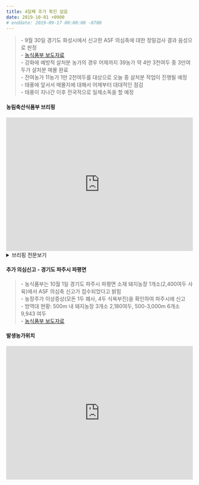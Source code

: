 ```yaml
---
title: 4일째 추가 확진 없음
date: 2019-10-01 +0900
# enddate: 2019-09-17 00:00:00 -0700
---
```

> \- 9월 30일 경기도 화성시에서 신고한 ASF 의심축에 대한 정밀검사 결과 음성으로 판정  
> \- [농식품부 보도자료](http://www.mafra.go.kr/FMD-AI/2095/subview.do?enc=Zm5jdDF8QEB8JTJGYmJzJTJGRk1ELUFJJTJGMzU0JTJGMzIxNTI5JTJGYXJ0Y2xWaWV3LmRvJTNGcmdzRW5kZGVTdHIlM0QlMjZiYnNPcGVuV3JkU2VxJTNEJTI2cGFnZSUzRDElMjZyb3clM0QxMCUyNnBhc3N3b3JkJTNEJTI2cmdzQmduZGVTdHIlM0QlMjZiYnNDbFNlcSUzRCUyNnNyY2hDb2x1bW4lM0QlMjZpc1ZpZXdNaW5lJTNEZmFsc2UlMjZzcmNoV3JkJTNEJTI2)  
> \- 강화에 예방적 살처분 농가의 경우 어제까지 39농가 약 4만 3천여두 중 3만여두가 살처분 매몰 완료  
> \- 잔여농가 11농가 1만 2천여두를 대상으로 오늘 중 살처분 작업이 진행될 예정  
> \- 태풍에 앞서서 매몰지에 대해서 어제부터 대대적인 점검  
> \- 태풍이 지나간 이후 전국적으로 일제소독을 할 예정  

#### 농림축산식품부 브리핑
<iframe width="100%" height="360" src="https://www.youtube.com/embed/3WIcRdzalLo" frameborder="0" allow="accelerometer; autoplay; encrypted-media; gyroscope; picture-in-picture" allowfullscreen></iframe>

<details>
<summary>브리핑 전문보기</summary>
<div markdown="1">

안녕하십니까 방역정책국장입니다. 오늘 아프리카돼지열병 주요 방역조치사항 설명드리겠습니다. 화성신고건입니다. 어제 경기도 화성시 소재 양돈농장에서 가축위생방역지원본부 전화예찰 도중에 모돈 1두가 유산되고 다른 모돈 1두에서 식욕부진이 있다는 의심신고가 접수되었으나 농림축산식품부의 정밀검사결과 최종 음성으로 확인되었습니다. 경기도와 방역본부 등 광역기관에서는 긴급행동지침에 따라 초동대응팀을 파견하여 차량, 출입자통제 및 소독 등 초동대응을 수행한 바가 있습니다.

살처분 현황입니다. 어제는 3개 농장의 예방적 살처분 농가를 중심으로 작업이 진행되었으며 잔여 농장에 대해서는 태풍에 대비하여 가능한 오늘중으로 완료될수 있도록 노력할 예정입니다. 강화에 예방적 살처분 농가의 경우 어제까지 39농가 약 4만 3천여두 중 3만여두가 살처분 매몰 완료되었고, 잔여농가 11농가 1만 2천여두를 대상으로 오늘 중 살처분 작업이 진행될 예정입니다.

태풍에 앞서서 매몰지에 대해서 어제부터 현지에 파견된 농식품부 기동방역단과 검역본부 특별방역단 합동으로 전체신규 매몰지에 대한 배수로 확보, 비닐피복, 울타리설치 및 생석회 적정도포 여부등 매몰지를 점검하고 있습니다. 오늘까지 나머지 매몰지에 대해서도 점검을 실시할 예정이고, 특히 비닐 피복 등 태풍을 고려하여 사전 대비에 철저히 기하고 이씃ㅂ니다. 태풍이 지나간 후에는 전국 일제소독을 할 예정으로 사둔 소독약과 생석회 여분을 충분히 확보하는 등 사전준비에 만반을 기하고 있습니다.

중점관리지역에 대한 방역관리입니다. 경기북부중점관리지역 내에서 운행된 차량은 경기북부 이외 다른 지역으로 이동이 지속적으로 금지되고 있습니다. 타지역으로 이동 우려 차량에 대해서는 사전경고 및 복귀조치 등의 조치를 취한 바 있습니다. 어제도 중점관리지역에는 소독차량 416대를 동원하여 대대적인 소독을 실시하고 있고 전국적으로도 가용 가능한 모든 소독차량, 장비를 동원하여 지속적으로 소독을 실시하고 있습니다. 이상 마치겠습니다.

</div>
</details>

#### 추가 의심신고 - 경기도 파주시 파평면
> \- 농식품부는 10월 1일 경기도 파주시 파평면 소재 돼지농장 1개소(2,400여두 사육)에서 ASF 의심축 신고가 접수되었다고 밝힘  
> \- 농장주가 이상증상(모돈 1두 폐사, 4두 식욕부진)을 확인하여 파주시에 신고  
> \- 방역대 현황: 500m 내 돼지농장 3개소 2,180여두, 500-3,000m 6개소 9,943 여두  
> \- [농식품부 보도자료](http://www.mafra.go.kr/FMD-AI/2095/subview.do?enc=Zm5jdDF8QEB8JTJGYmJzJTJGRk1ELUFJJTJGMzU0JTJGMzIxNTQzJTJGYXJ0Y2xWaWV3LmRvJTNGYmJzQ2xTZXElM0QlMjZyZ3NFbmRkZVN0ciUzRCUyNmJic09wZW5XcmRTZXElM0QlMjZyZ3NCZ25kZVN0ciUzRCUyNnBhc3N3b3JkJTNEJTI2c3JjaENvbHVtbiUzRCUyNnJvdyUzRDEwJTI2aXNWaWV3TWluZSUzRGZhbHNlJTI2cGFnZSUzRDElMjZzcmNoV3JkJTNEJTI2)  

#### 발생농가위치  
<iframe width="100%" height="360" src="http://adatalab.net/asf-timeline/charts/191001-map" frameborder="0" allow="accelerometer; autoplay; encrypted-media; gyroscope; picture-in-picture" allowfullscreen></iframe>
